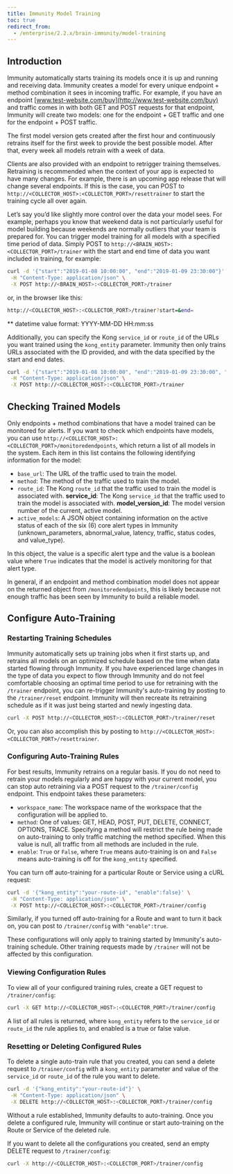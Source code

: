 ```yaml
---
title: Immunity Model Training
toc: true
redirect_from:
  - /enterprise/2.2.x/brain-immunity/model-training
---
```


## Introduction

Immunity automatically starts training its models once it is up and running and receiving data. Immunity creates a model for every unique endpoint + method combination it sees in incoming traffic. For example, if you have an endpoint [www.test-website.com/buy](http://www.test-website.com/buy) and traffic comes in with both GET and POST requests for that endpoint, Immunity will create two models: one for the endpoint + GET traffic and one for the endpoint + POST traffic.

The first model version gets created after the first hour and continuously retrains itself for the first week to provide the best possible model. After that, every week all models retrain with a week of data.

Clients are also provided with an endpoint to retrigger training themselves. Retraining is recommended when the context of your app is expected to have many changes. For example, there is an upcoming app release that will change several endpoints. If this is the case, you can POST to `http://<COLLECTOR_HOST>:<COLLECTOR_PORT>/resettrainer` to start the training cycle all over again.

Let’s say you’d like slightly more control over the data your model sees. For example, perhaps you know that weekend data is not particularly useful for model building because weekends are normally outliers that your team is prepared for. You can trigger model training for all models with a specified time period of data. Simply POST to `http://<BRAIN_HOST>:<COLLECTOR_PORT>/trainer` with the start and end time of data you want included in training, for example:

```bash
curl -d '{"start":"2019-01-08 10:00:00", "end":"2019-01-09 23:30:00"}' \
 -H "Content-Type: application/json" \
 -X POST http://<BRAIN_HOST>:<COLLECTOR_PORT>/trainer
```
or, in the browser like this:

```bash
http://<COLLECTOR_HOST>:<COLLECTOR_PORT>/trainer?start=&end=
```
** datetime value format: YYYY-MM-DD HH:mm:ss


Additionally, you can specify the Kong `service_id` or `route_id` of the URLs you want trained using the `kong_entity` parameter. Immunity then only trains URLs associated with the ID provided, and with the data specified by the start and end dates.

```bash
curl -d '{"start":"2019-01-08 10:00:00", "end":"2019-01-09 23:30:00", "kong_entity":"2beff163-061d-43ad-8d87-8f40d10805ba"}' \
 -H "Content-Type: application/json" \
 -X POST http://<COLLECTOR_HOST>:<COLLECTOR_PORT>/trainer
```

## Checking Trained Models

Only endpoints + method combinations that have a model trained can be monitored for alerts. If you want to check which endpoints have models, you can use `http://<COLLECTOR_HOST>:<COLLECTOR_PORT>/monitoredendpoints`, which return a list of all models in the system. Each item in this list contains the following identifying information for the model:

* `base_url`: The URL of the traffic used to train the model.
* `method`: The method of the traffic used to train the model.
* `route_id`: The Kong `route_id` that the traffic used to train the model is associated with. **service_id**: The Kong `service_id` that the traffic used to train the model is associated with. **model_version_id**: The model version number of the current, active model.
* `active_models`: A JSON object containing information on the active status of each of the six (6) core alert types in Immunity (unknown_parameters, abnormal_value, latency, traffic, status codes, and value_type).

In this object, the value is a specific alert type and the value is a boolean value where `True` indicates that the model is actively monitoring for that alert type.

In general, if an endpoint and method combination model does not appear on the returned object from `/monitoredendpoints`, this is likely because not enough traffic has been seen by Immunity to build a reliable model.

## Configure Auto-Training

### Restarting Training Schedules

Immunity automatically sets up training jobs when it first starts up, and retrains all models on an optimized schedule based on the time when data started flowing through Immunity. If you have experienced large changes in the type of data you expect to flow through Immunity and do not feel comfortable choosing an optimal time period to use for retraining with the `/trainer` endpoint, you can re-trigger Immunity's auto-training by posting to the `/trainer/reset` endpoint. Immunity will then recreate its retraining schedule as if it was just being started and newly ingesting data.

```bash
curl -X POST http://<COLLECTOR_HOST>:<COLLECTOR_PORT>/trainer/reset
```

Or, you can also accomplish this by posting to `http://<COLLECTOR_HOST>:<COLLECTOR_PORT>/resettrainer`.


### Configuring Auto-Training Rules

For best results, Immunity retrains on a regular basis. If you do not need to retrain your models regularly and are happy with your current model, you can stop auto retraining via a POST request to the `/trainer/config` endpoint. This endpoint takes these parameters:

* `workspace_name`: The workspace name of the workspace that the configuration will be applied to.
* `method`: One of values: GET, HEAD, POST, PUT, DELETE, CONNECT, OPTIONS, TRACE. Specifying a method will restrict the rule being made on auto-training to only traffic matching the method specified. When this value is null, all traffic from all methods are included in the rule.
* `enable`: `True` or `False`, where `True` means auto-training is on and `False` means auto-training is off for the `kong_entity` specified.

You can turn off auto-training for a particular Route or Service using a cURL request:

```bash
curl -d '{"kong_entity":"your-route-id", "enable":false}' \
 -H "Content-Type: application/json" \
 -X POST http://<COLLECTOR_HOST>:<COLLECTOR_PORT>/trainer/config
```

Similarly, if you turned off auto-training for a Route and want to turn it back on, you can post to `/trainer/config` with `"enable":true`.

These configurations will only apply to training started by Immunity's auto-training schedule. Other training requests made by `/trainer` will not be affected by this configuration.

### Viewing Configuration Rules

To view all of your configured training rules, create a GET request to `/trainer/config`:

```bash
curl -X GET http://<COLLECTOR_HOST>:<COLLECTOR_PORT>/trainer/config
```

A list of all rules is returned, where `kong_entity` refers to the `service_id` or `route_id` the rule applies to, and enabled is a true or false value.

### Resetting or Deleting Configured Rules

To delete a single auto-train rule that you created, you can send a delete request to `/trainer/config` with a `kong_entity` parameter and value of the `service_id` or `route_id` of the rule you want to delete.

```bash
curl -d '{"kong_entity":"your-route-id"}' \
 -H "Content-Type: application/json" \
 -X DELETE http://<COLLECTOR_HOST>:<COLLECTOR_PORT>/trainer/config
```

Without a rule established, Immunity defaults to auto-training. Once you delete a configured rule, Immunity will continue or start auto-training on the Route or Service of the deleted rule.


If you want to delete all the configurations you created, send an empty DELETE request to `/trainer/config`:

```bash
curl -X http://<COLLECTOR_HOST>:<COLLECTOR_PORT>/trainer/config
```
